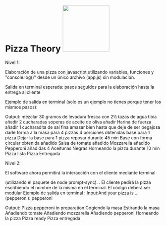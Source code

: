 # Pizza Theory <img src="https://cdn.pixabay.com/photo/2021/03/26/13/47/pizza-6125980_1280.png" width="150px">



Nivel 1:

Elaboración de una pizza con javascript utilizando variables, funciones y "console.log()" desde un único archivo (app.js) sin modulación.

Salida en terminal esperada: pasos seguidos para la elaboración hasta la entrega al cliente

Ejemplo de salida en terminal (solo es un ejemplo no tienes porque tener los mismos pasos):


Output:
mezclar 30 gramos de levadura fresca con 2½ tazas de agua tibia
añadir 2 cucharadas soperas de aceite de oliva
añadir Harina de fuerza
añadir 1 cucharadita de sal fina
amasar bien hasta que deje de ser pegajosa
darle forma a la masa para 4 pizzas
4 porciones obtenidas
base para 1 pizza
Dejar la base para 1 pizza reposar durante 45 min
Base con forma circular obtenida
añadido Salsa de tomate
añadido Mozzarella
añadido Pepperoni
añadidas 4 Aceitunas Negras
Horneando la pizza durante 10 min
Pizza lista
Pizza Entregada



Nivel 2:

El software ahora permitirá la interacción con el cliente mediante terminal 

(utilizando el paquete de node prompt-sync).  .
El cliente pedirá la pizza escribiendo el nombre de la misma en el terminal.
El código deberá ser modular
Ejemplo de salida en terminal :
Input:And your pizza is ... (pepperoni): pepperoni

Output:
Pizza pepperoni in preparation
Cogiendo la masa
Estirando la masa
Añadiendo tomate
Añadiendo mozzarella
Añadiendo pepperoni
Horneando la pizza
Pizza ready
Pizza entregada